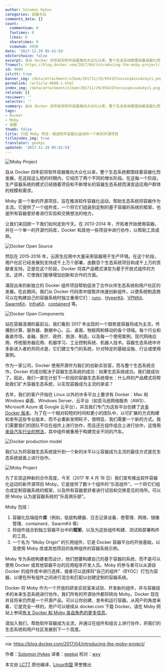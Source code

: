 ```yaml
---
author: Solomon Hykes
categories: 容器与云
comments_data: []
count:
  commentnum: 0
  favtimes: 0
  likes: 0
  sharetimes: 0
  viewnum: 4930
date: '2017-11-29 05:41:54'
editorchoice: false
excerpt: 自从 Docker 四年前将软件容器推向大众化以来，整个生态系统都围绕着容器化而发展，在这段这么短的时期内，它经历了两个不同的增长阶段。在这每一个阶段，生产容器系统的模式已经随着项目和不断增长的容器生态系统而演变适应用户群体的规模和需求。
fromurl: https://blog.docker.com/2017/04/introducing-the-moby-project/
id: 9090
islctt: true
banner_img: /data/attachment/album/201711/29/054157oxcaiq4xxu4x4yz1.png
permalink: /article-9090-1.html
index_img: /data/attachment/album/201711/29/054157oxcaiq4xxu4x4yz1.png.thumb.jpg
related: []
reviewer: ''
selector: ''
summary: 自从 Docker 四年前将软件容器推向大众化以来，整个生态系统都围绕着容器化而发展，在这段这么短的时期内，它经历了两个不同的增长阶段。在这每一个阶段，生产容器系统的模式已经随着项目和不断增长的容器生态系统而演变适应用户群体的规模和需求。
tags:
- Docker
- Moby
- 容器
thumb: false
title: 介绍 Moby 项目：推进软件容器化运动的一个新的开源项目
titleindex_img: true
translator: geekpi
updated: '2017-11-29 05:41:54'
---
```


![Moby Project](/data/attachment/album/201711/29/054157oxcaiq4xxu4x4yz1.png)


自从 Docker 四年前将软件容器推向大众化以来，整个生态系统都围绕着容器化而发展，在这段这么短的时期内，它经历了两个不同的增长阶段。在这每一个阶段，生产容器系统的模式已经随着项目和不断增长的容器生态系统而演变适应用户群体的规模和需求。


Moby 是一个新的开源项目，旨在推进软件容器化运动，帮助生态系统将容器作为主流。它提供了一个组件库，一个将它们组装到定制的基于容器的系统的框架，也是所有容器爱好者进行实验和交换想法的地方。


让我们来回顾一下我们如何走到今天。在 2013-2014 年，开拓者开始使用容器，并在一个单一的开源代码库，Docker 和其他一些项目中进行协作，以帮助工具成熟。


![Docker Open Source](/data/attachment/album/201711/29/054158phreyriidecrq8dn.png)


然后在 2015-2016 年，云原生应用中大量采用容器用于生产环境。在这个阶段，用户社区已经发展到支持成千上万个部署，由数百个生态系统项目和成千上万的贡献者支持。正是在这个阶段，Docker 将其产品模式演变为基于开放式组件的方法。这样，它使我们能够增加创新和合作的方面。


涌现出来的新独立的 Docker 组件项目帮助促进了合作伙伴生态系统和用户社区的发展。在此期间，我们从 Docker 代码库中提取并快速创新组件，以便系统制造商可以在构建自己的容器系统时独立重用它们：[runc](https://github.com/opencontainers/runc)、[HyperKit](https://github.com/docker/hyperkit)、[VPNKit](https://github.com/docker/vpnkit)、[SwarmKit](https://github.com/docker/swarmkit)、[InfraKit](https://github.com/docker/infrakit)、[containerd](https://github.com/containerd/containerd) 等。


![Docker Open Components](/data/attachment/album/201711/29/054201ctjlutzpypyjfpy2.png)


站在容器浪潮的最前沿，我们看到 2017 年出现的一个趋势是容器将成为主流，传播到计算、服务器、数据中心、云、桌面、物联网和移动的各个领域。每个行业和垂直市场，金融、医疗、政府、旅游、制造。以及每一个使用案例，现代网络应用、传统服务器应用、机器学习、工业控制系统、机器人技术。容器生态系统中许多新进入者的共同点是，它们建立专门的系统，针对特定的基础设施、行业或使用案例。


作为一家公司，Docker 使用开源作为我们的创新实验室，而与整个生态系统合作。Docker 的成功取决于容器生态系统的成功：如果生态系统成功，我们就成功了。因此，我们一直在计划下一阶段的容器生态系统增长：什么样的产品模式将帮助我们扩大容器生态系统，以实现容器成为主流的承诺？


去年，我们的客户开始在 Linux 以外的许多平台上要求有 Docker：Mac 和 Windows 桌面、Windows Server、云平台（如亚马逊网络服务（AWS）、Microsoft Azure 或 Google 云平台），并且我们专门为这些平台创建了[许多 Docker 版本](https://blog.docker.com/2017/03/docker-enterprise-edition/)。为了在一个相对较短的时间和更小的团队中，以可扩展的方式构建和发布这些专业版本，而不必重新发明轮子，很明显，我们需要一个新的方式。我们需要我们的团队不仅在组件上进行协作，而且还在组件组合上进行协作，这借用[来自汽车行业的想法](https://en.wikipedia.org/wiki/List_of_Volkswagen_Group_platforms)，其中组件被重用于构建完全不同的汽车。


![Docker production model](/data/attachment/album/201711/29/054202dg5omey011xsowzs.png)


我们认为将容器生态系统提升到一个新的水平以让容器成为主流的最佳方式是在生态系统层面上进行协作。


![Moby Project](/data/attachment/album/201711/29/054204vjplqig6pzgtqzpk.png)


为了实现这种新的合作高度，今天（2017 年 4 月 18 日）我们宣布推出软件容器化运动的新开源项目 Moby。它是提供了数十个组件的“乐高组件”，一个将它们组合成定制容器系统的框架，以及所有容器爱好者进行试验和交换意见的场所。可以把 Moby 认为是容器系统的“乐高俱乐部”。


Moby 包括：


1. 容器化后端组件**库**（例如，低层构建器、日志记录设备、卷管理、网络、镜像管理、containerd、SwarmKit 等）
2. 将组件组合到独立容器平台中的**框架**，以及为这些组件构建、测试和部署构件的工具。
3. 一个名为 “Moby Origin” 的引用组件，它是 Docker 容器平台的开放基础，以及使用 Moby 库或其他项目的各种组件的容器系统示例。


Moby 专为系统构建者而设计，他们想要构建自己的基于容器的系统，而不是可以使用 Docker 或其他容器平台的应用程序开发人员。Moby 的参与者可以从源自 Docker 的组件库中进行选择，或者可以选择将“自己的组件”（BYOC）打包为容器，以便在所有组件之间进行混合和匹配以创建定制的容器系统。


Docker 将 Moby 作为一个开放的研发实验室来试验、开发新的组件，并与容器技术的未来生态系统进行协作。我们所有的开源协作都将转向 Moby。Docker 现在并且将来仍然是一个开源产品，可以让你创建、发布和运行容器。从用户的角度来看，它是完全一样的。用户可以继续从 docker.com 下载 Docker。请在 Moby 网站上参阅[有关 Docker 和 Moby 各自角色的更多信息](https://mobyproject.org/#moby-and-docker)。


请加入我们，帮助软件容器成为主流，并通过在组件和组合上进行协作，将我们的生态系统和用户社区发展到下一个高度。




---


via: <https://blog.docker.com/2017/04/introducing-the-moby-project/>


作者：[Solomon Hykes](https://blog.docker.com/author/solomon/) 译者：[geekpi](https://github.com/geekpi) 校对：[wxy](https://github.com/wxy)


本文由 [LCTT](https://github.com/LCTT/TranslateProject) 原创编译，[Linux中国](https://linux.cn/) 荣誉推出
